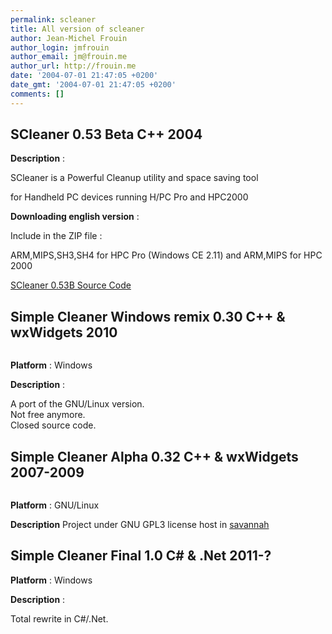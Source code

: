 ```yaml
---
permalink: scleaner
title: All version of scleaner
author: Jean-Michel Frouin
author_login: jmfrouin
author_email: jm@frouin.me
author_url: http://frouin.me
date: '2004-07-01 21:47:05 +0200'
date_gmt: '2004-07-01 21:47:05 +0200'
comments: []
---
```

<h2>SCleaner 0.53 Beta C++ 2004</h2>
<p><img class="aligncenter" alt="" src="http://frouin.me/images/softs/SCleaner.jpg" /><br />
<img class="aligncenter" alt="" src="http://frouin.me/images/softs/SCleaner2.jpg" /><br />
<img class="aligncenter" alt="" src="http://frouin.me/images/softs/SCleaner3.jpg" /><br />
<b>Description</b> :</p>
<p>SCleaner is a Powerful Cleanup utility and space saving tool</p>
<p>for Handheld PC devices running H/PC Pro and HPC2000</p>
<!--more-->
<p><b>Downloading english version</b> :</p>
<p>Include in the ZIP file :</p>
<p>ARM,MIPS,SH3,SH4 for HPC Pro (Windows CE 2.11) and ARM,MIPS for HPC 2000</p>
<p><a class="link" href="http://frouin.me/SC/SCleaner_SC.zip">SCleaner 0.53B Source Code</a></p>

<h2>Simple Cleaner Windows remix 0.30 C++ &amp; wxWidgets 2010</h2>
<p><img class="aligncenter" alt="" src="http://frouin.me/images/softs/scleaner.png" /><br />
<img class="aligncenter" alt="" src="http://frouin.me/images/softs/scleaner2.png" /><br />
<img class="aligncenter" alt="" src="http://frouin.me/images/softs/scleaner3.png" /></p>
<p><b>Platform</b> : Windows</p>
<p><b>Description</b> :</p>
<p>A port of the GNU/Linux version.<br />
Not free anymore.<br />
Closed source code.</p>

<h2>Simple Cleaner Alpha 0.32 C++ &amp; wxWidgets 2007-2009</h2>
<p><img class="aligncenter" alt="" src="http://frouin.me/images/softs/scleaner0.32.0.png" /><br />
<img class="aligncenter" alt="" src="http://frouin.me/images/softs/scleaner0.32.0.2.png" /></p>
<p><b>Platform</b> : GNU/Linux</p>
<p><b>Description</b> Project under GNU GPL3 license host in <a class="link" href="http://savannah.nongnu.org/projects/scleaner/">savannah</a></p>

<h2>Simple Cleaner Final 1.0 C# &amp; .Net 2011-?</h2>
<p><img class="aligncenter" alt="" src="http://frouin.me/images/softs/SimpleCleaner5.Net.PNG" /><br />
<b>Platform</b> : Windows</p>
<p><b>Description</b> :</p>
<p>Total rewrite in C#/.Net.</p>
